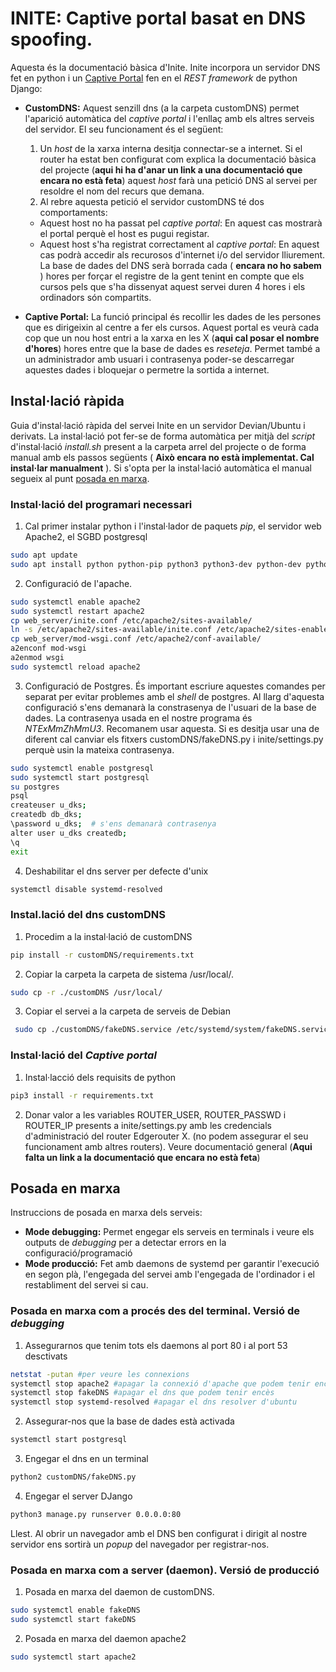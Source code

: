 # INITE: Captive portal basat en DNS spoofing.
Aquesta és la documentació bàsica d'Inite. Inite incorpora un servidor DNS fet en python i un [Captive Portal](https://en.wikipedia.org/wiki/Captive_portal) fen en el _REST framework_ de python Django:

- **CustomDNS:** Aquest senzill dns (a la carpeta customDNS) permet l'aparició automàtica del _captive portal_ i l'enllaç amb els altres serveis del servidor. El seu funcionament és el següent:
  1. Un _host_ de la xarxa interna desitja connectar-se a internet. Si el router ha estat ben configurat com explica la documentació bàsica del projecte (**aqui hi ha d'anar un link a una documentació que encara no està feta**) aquest _host_ farà una petició DNS al servei per resoldre el nom del recurs que demana.
  2. Al rebre aquesta petició el servidor customDNS té dos comportaments:
    - Aquest host no ha passat pel _captive portal_: En aquest cas mostrarà el portal perquè el host es pugui registar.
    - Aquest host s'ha registrat correctament al _captive portal_: En aquest cas podrà accedir als recurosos d'internet i/o del servidor lliurement. La base de dades del DNS serà borrada cada ( **encara no ho sabem** ) hores per forçar el registre de la gent tenint en compte que els cursos pels que s'ha dissenyat aquest servei duren 4 hores i els ordinadors són compartits.

- **Captive Portal:** La funció principal és recollir les dades de les persones que es dirigeixin al centre a fer els cursos. Aquest portal es veurà cada cop que un nou host entri a la xarxa en les X (**aqui cal posar el nombre d'hores**) hores entre que la base de dades es _reseteja_. Permet també a un administrador amb usuari i contrasenya poder-se descarregar aquestes dades i bloquejar o permetre la sortida a internet.

## Instal·lació ràpida

Guia d'instal·lació ràpida del servei Inite en un servidor Devian/Ubuntu i derivats. La instal·lació pot fer-se de forma automàtica per mitjà del _script_ d'instal·lació _install.sh_ present a la carpeta arrel del projecte o de forma manual amb els passos següents ( **Això encara no està implementat. Cal instal·lar manualment** ). Si s'opta per la instal·lació automàtica el manual segueix al punt [posada en marxa](#posada-en-marxa).

### Instal·lació del programari necessari

1. Cal primer instalar python i l'instal·lador de paquets _pip_, el servidor web Apache2, el SGBD postgresql

```bash
sudo apt update
sudo apt install python python-pip python3 python3-dev python-dev python3-pip apache2 postgresql postgresql-contrib libpq-dev apache2-utils libapache2-mod-wsgi expect 
```
2. Configuració de l'apache. 

```bash
sudo systemctl enable apache2
sudo systemctl restart apache2
cp web_server/inite.conf /etc/apache2/sites-available/ 
ln -s /etc/apache2/sites-available/inite.conf /etc/apache2/sites-enabled/inite.conf 
cp web_server/mod-wsgi.conf /etc/apache2/conf-available/
a2enconf mod-wsgi
a2enmod wsgi
sudo systemctl reload apache2
``` 
3. Configuració de Postgres. És important escriure aquestes comandes per separat per evitar problemes amb el _shell_ de postgres. Al llarg d'aquesta configuració s'ens demanarà la constrasenya de l'usuari de la base de dades. La contrasenya usada en el nostre programa és _NTExMmZhMmU3_. Recomanem usar aquesta. Si es desitja usar una de diferent cal canviar els fitxers customDNS/fakeDNS.py i inite/settings.py perquè usin la mateixa contrasenya.


```bash
sudo systemctl enable postgresql
sudo systemctl start postgresql
su postgres
psql
createuser u_dks;
createdb db_dks;
\password u_dks;  # s'ens demanarà contrasenya
alter user u_dks createdb;
\q
exit
```
4. Deshabilitar el dns server per defecte d'unix
```bash
systemctl disable systemd-resolved
```

### Instal.lació del dns customDNS
1. Procedim a la instal·lació de customDNS

```bash
pip install -r customDNS/requirements.txt
```
2. Copiar la carpeta la carpeta de sistema /usr/local/.

```bash
sudo cp -r ./customDNS /usr/local/
```

3. Copiar el servei a la carpeta de serveis de Debian

```bash
 sudo cp ./customDNS/fakeDNS.service /etc/systemd/system/fakeDNS.service
 ```

### Instal·lació del _Captive portal_

1. Instal·lacció dels requisits de python
```bash
pip3 install -r requirements.txt
```
2. Donar valor a les variables ROUTER_USER, ROUTER_PASSWD i ROUTER_IP presents a inite/settings.py amb les credencials d'administració del router Edgerouter X. (no podem assegurar el seu funcionament amb altres routers). Veure documentació general (**Aqui falta un link a la documentació que encara no està feta**)

## Posada en marxa

Instruccions de posada en marxa dels serveis:
- **Mode debugging:** Permet engegar els serveis en terminals i veure els outputs de _debugging_ per a detectar errors en la configuració/programació
- **Mode producció:** Fet amb daemons de systemd per garantir l'execució en segon plà, l'engegada del servei amb l'engegada de l'ordinador i el restabliment del servei si cau. 

### Posada en marxa com a procés des del terminal. Versió de _debugging_
1. Assegurarnos que tenim tots els daemons al port 80 i al port 53 desctivats
```bash
netstat -putan #per veure les connexions
systemctl stop apache2 #apagar la connexió d'apache que podem tenir encesa
systemctl stop fakeDNS #apagar el dns que podem tenir encès
systemctl stop systemd-resolved #apagar el dns resolver d'ubuntu
```

2. Assegurar-nos que la base de dades està activada
```bash
systemctl start postgresql
```

3. Engegar el dns en un terminal
```bash
python2 customDNS/fakeDNS.py
```
4. Engegar el server DJango
```bash
python3 manage.py runserver 0.0.0.0:80
```

Llest. Al obrir un navegador amb el DNS ben configurat i dirigit al nostre servidor ens sortirà un _popup_ del navegador per registrar-nos.

### Posada en marxa com a server (daemon). Versió de producció
1. Posada en marxa del daemon de customDNS.
```bash 
sudo systemctl enable fakeDNS
sudo systemctl start fakeDNS
```
2. Posada en marxa del daemon apache2
```bash
sudo systemctl start apache2
```

